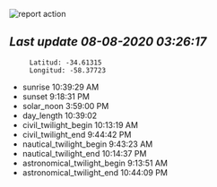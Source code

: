 ![report action](https://github.com/matiasz8/actions-for-reports/workflows/report%20action/badge.svg?branch=develop) 


## *****Last update 08-08-2020 03:26:17*****



		 Latitud: -34.61315
		 Longitud: -58.37723

 - sunrise 	 10:39:29 AM
 - sunset 	 9:18:31 PM
 - solar_noon 	 3:59:00 PM
 - day_length 	 10:39:02
 - civil_twilight_begin 	 10:13:19 AM
 - civil_twilight_end 	 9:44:42 PM
 - nautical_twilight_begin 	 9:43:23 AM
 - nautical_twilight_end 	 10:14:37 PM
 - astronomical_twilight_begin 	 9:13:51 AM
 - astronomical_twilight_end 	 10:44:09 PM
